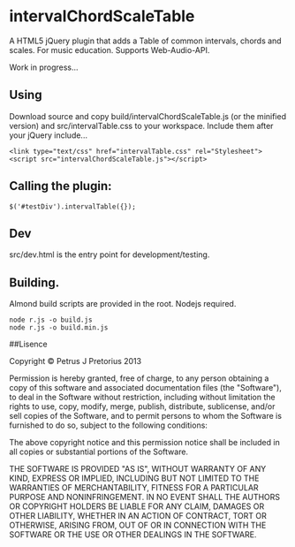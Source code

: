 # intervalChordScaleTable

A HTML5 jQuery plugin that adds a Table of common intervals, chords and scales. For music education. Supports Web-Audio-API.

Work in progress...

## Using

Download source and copy build/intervalChordScaleTable.js (or the minified version) and src/intervalTable.css to your workspace. Include them after your jQuery include...

    <link type="text/css" href="intervalTable.css" rel="Stylesheet">
    <script src="intervalChordScaleTable.js"></script>

## Calling the plugin:

    $('#testDiv').intervalTable({});
    
## Dev

src/dev.html is the entry point for development/testing. 
            
## Building.

Almond build scripts are provided in the root. Nodejs required. 
    
    node r.js -o build.js
    node r.js -o build.min.js

##Lisence

Copyright &copy; Petrus J Pretorius 2013

Permission is hereby granted, free of charge, to any person obtaining a copy of this software and associated documentation files (the "Software"), to deal in the Software without restriction, including without limitation the rights to use, copy, modify, merge, publish, distribute, sublicense, and/or sell copies of the Software, and to permit persons to whom the Software is furnished to do so, subject to the following conditions:

The above copyright notice and this permission notice shall be included in all copies or substantial portions of the Software.

THE SOFTWARE IS PROVIDED "AS IS", WITHOUT WARRANTY OF ANY KIND, EXPRESS OR IMPLIED, INCLUDING BUT NOT LIMITED TO THE WARRANTIES OF MERCHANTABILITY, FITNESS FOR A PARTICULAR PURPOSE AND NONINFRINGEMENT. IN NO EVENT SHALL THE AUTHORS OR COPYRIGHT HOLDERS BE LIABLE FOR ANY CLAIM, DAMAGES OR OTHER LIABILITY, WHETHER IN AN ACTION OF CONTRACT, TORT OR OTHERWISE, ARISING FROM, OUT OF OR IN CONNECTION WITH THE SOFTWARE OR THE USE OR OTHER DEALINGS IN THE SOFTWARE.
